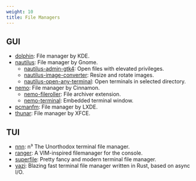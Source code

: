 ```yaml
---
weight: 10
title: File Managers
---
```


## GUI

- [dolphin](https://github.com/KDE/dolphin): File manager by KDE.
- [nautilus](https://apps.gnome.org/en/Nautilus/): File manager by Gnome.
    - [nautilus-admin-gtk4](https://github.com/MacTavishAO/nautilus-admin-gtk4): Open files with elevated privileges.
    - [nautilus-image-converter](https://gitlab.gnome.org/coreyberla/nautilus-image-converter): Resize and rotate images.
    - [nautilus-open-any-terminal](https://github.com/Stunkymonkey/nautilus-open-any-terminal): Open terminals in selected directory.
- [nemo](https://github.com/linuxmint/nemo): File manager by Cinnamon.
    - [nemo-fileroller](https://github.com/linuxmint/nemo-extensions/tree/master/nemo-fileroller): File archiver extension.
    - [nemo-terminal](https://github.com/linuxmint/nemo-extensions/tree/master/nemo-terminal): Embedded terminal window.
- [pcmanfm](https://github.com/lxde/pcmanfm): File manager by LXDE.
- [thunar](https://github.com/neilbrown/thunar): File manager by XFCE.

## TUI

- [nnn](https://github.com/jarun/nnn): n³ The Unorthodox terminal file manager.
- [ranger](https://github.com/ranger/ranger): A VIM-inspired filemanager for the console.
- [superfile](https://github.com/yorukot/superfile): Pretty fancy and modern terminal file manager.
- [yazi](https://yazi-rs.github.io/): Blazing fast terminal file manager written in Rust, based on async I/O. 
